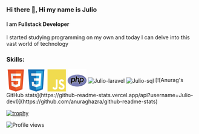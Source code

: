 ### Hi there 👋, Hi my name is Julio
#### I am Fullstack Developer
I started studying programming on my own and today I can delve into this vast world of technology

### Skills: 
<span>
 <img align="center" alt="Julio-HTML" height="60" width="50" src="https://raw.githubusercontent.com/devicons/devicon/master/icons/html5/html5-original.svg">
 <img align="center" alt="Julio-CSS" height="60" width="50" src="https://raw.githubusercontent.com/devicons/devicon/master/icons/css3/css3-original.svg">
 <img align="center" alt="Julio-Js" height="60" width="50" src="https://raw.githubusercontent.com/devicons/devicon/master/icons/javascript/javascript-plain.svg">
 <img align="center" alt="Julio-PHP" height="60" width="50" src="https://raw.githubusercontent.com/devicons/devicon/master/icons/php/php-original.svg">
 <img align="center" alt="Julio-laravel" height="60" width="50" src="https://user-images.githubusercontent.com/72801350/213750046-f1a9e75e-d1bb-403d-afc3-c4feac4bb984.png">
 <img align="center" alt="Julio-sql" height="60" width="50" src="https://user-images.githubusercontent.com/72801350/213783918-6dccab92-59f7-4c55-a59d-192750c553df.png">
</span>

<span> 
[![Anurag's GitHub stats](https://github-readme-stats.vercel.app/api?username=Julio-devI)](https://github.com/anuraghazra/github-readme-stats)

</span> 


[![trophy](https://github-profile-trophy.vercel.app/?username=Julio-devI)](https://github.com/ryo-ma/github-profile-trophy)

![Profile views](https://gpvc.arturio.dev/Julio-devI)  
